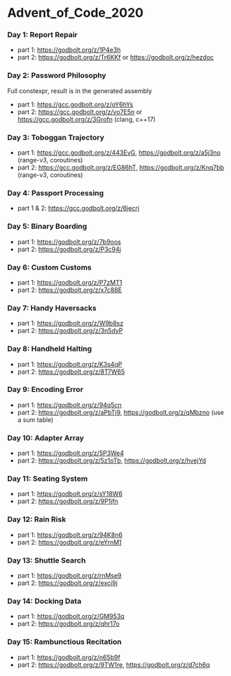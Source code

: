 # Advent_of_Code_2020

### Day 1: Report Repair
* part 1: https://godbolt.org/z/1P4e3h
* part 2: https://godbolt.org/z/Tr6KKf or https://godbolt.org/z/hezdoc
### Day 2: Password Philosophy
Full constexpr, result is in the generated assembly
* part 1: https://gcc.godbolt.org/z/oY6hYs
* part 2: https://gcc.godbolt.org/z/vo7E5n or https://gcc.godbolt.org/z/3Grofn (clang, c++17)
### Day 3: Toboggan Trajectory
* part 1: https://gcc.godbolt.org/z/443EvG, https://godbolt.org/z/a5j3no (range-v3, coroutines)
* part 2: https://gcc.godbolt.org/z/EG86hT, https://godbolt.org/z/Knq7bb (range-v3, coroutines)
### Day 4: Passport Processing
* part 1 & 2: https://gcc.godbolt.org/z/6jecrj
### Day 5: Binary Boarding
* part 1: https://godbolt.org/z/7b9oos
* part 2: https://godbolt.org/z/P3c94j
### Day 6: Custom Customs
* part 1: https://godbolt.org/z/P7zMT1
* part 2: https://godbolt.org/z/x7c88E
### Day 7: Handy Haversacks
* part 1: https://godbolt.org/z/W9b8sz
* part 2: https://godbolt.org/z/3n5dvP
### Day 8: Handheld Halting
* part 1: https://godbolt.org/z/K3s4qP
* part 2: https://godbolt.org/z/8T7W65
### Day 9: Encoding Error
* part 1: https://godbolt.org/z/94q5cn
* part 2: https://godbolt.org/z/aPbTj9, https://godbolt.org/z/qMbzno (use a sum table)
### Day 10: Adapter Array
* part 1: https://godbolt.org/z/5P3We4
* part 2: https://godbolt.org/z/5z1oTb, https://godbolt.org/z/hvejYd
### Day 11: Seating System
* part 1: https://godbolt.org/z/sY18W6
* part 2: https://godbolt.org/z/9P1jfn
### Day 12: Rain Risk
* part 1: https://godbolt.org/z/94K8n6
* part 2: https://godbolt.org/z/eYrnM1
### Day 13: Shuttle Search
* part 1: https://godbolt.org/z/rnMse9
* part 2: https://godbolt.org/z/excj9j
### Day 14: Docking Data
* part 1: https://godbolt.org/z/GM953q
* part 2: https://godbolt.org/z/qhr17o
### Day 15: Rambunctious Recitation
* part 1: https://godbolt.org/z/n65b9f
* part 2: https://godbolt.org/z/9TW1re, https://godbolt.org/z/d7ch6q


